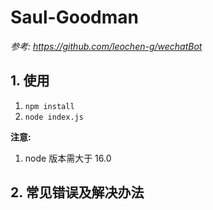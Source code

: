 # Saul-Goodman

*参考: https://github.com/leochen-g/wechatBot*  


## 1. 使用

1. `npm install`
2. `node index.js`

**注意:**

1. node 版本需大于 16.0

## 2. 常见错误及解决办法
